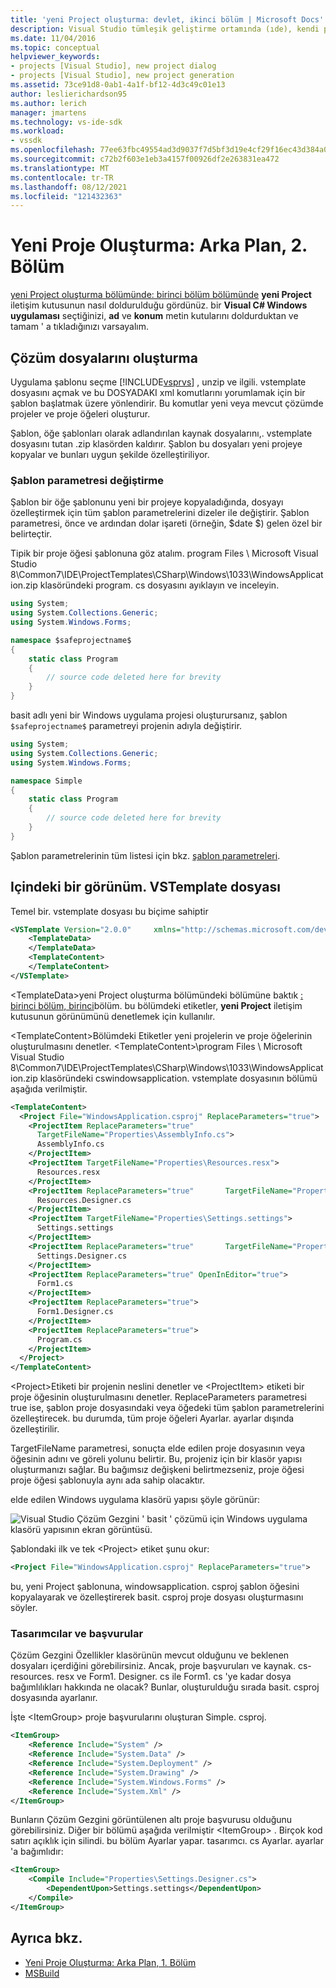 ```yaml
---
title: 'yeni Project oluşturma: devlet, ikinci bölüm | Microsoft Docs'
description: Visual Studio tümleşik geliştirme ortamında (ıde), kendi proje türünü (2. bölüm) oluştururken ayrıntılı bir bakış alın.
ms.date: 11/04/2016
ms.topic: conceptual
helpviewer_keywords:
- projects [Visual Studio], new project dialog
- projects [Visual Studio], new project generation
ms.assetid: 73ce91d8-0ab1-4a1f-bf12-4d3c49c01e13
author: leslierichardson95
ms.author: lerich
manager: jmartens
ms.technology: vs-ide-sdk
ms.workload:
- vssdk
ms.openlocfilehash: 77ee63fbc49554ad3d9037f7d5bf3d19e4cf29f16ec43d384a0489da9ec06184
ms.sourcegitcommit: c72b2f603e1eb3a4157f00926df2e263831ea472
ms.translationtype: MT
ms.contentlocale: tr-TR
ms.lasthandoff: 08/12/2021
ms.locfileid: "121432363"
---
```

# <a name="new-project-generation-under-the-hood-part-two"></a>Yeni Proje Oluşturma: Arka Plan, 2. Bölüm

[yeni Project oluşturma bölümünde: birinci bölüm bölümünde](../../extensibility/internals/new-project-generation-under-the-hood-part-one.md) **yeni Project** iletişim kutusunun nasıl doldurulduğu gördünüz. bir **Visual C# Windows uygulaması** seçtiğinizi, **ad** ve **konum** metin kutularını doldurduktan ve tamam ' a tıkladığınızı varsayalım.

## <a name="generating-the-solution-files"></a>Çözüm dosyalarını oluşturma
 Uygulama şablonu seçme [!INCLUDE[vsprvs](../../code-quality/includes/vsprvs_md.md)] , unzip ve ilgili. vstemplate dosyasını açmak ve bu DOSYADAKI xml komutlarını yorumlamak için bir şablon başlatmak üzere yönlendirir. Bu komutlar yeni veya mevcut çözümde projeler ve proje öğeleri oluşturur.

 Şablon, öğe şablonları olarak adlandırılan kaynak dosyalarını,. vstemplate dosyasını tutan .zip klasörden kaldırır. Şablon bu dosyaları yeni projeye kopyalar ve bunları uygun şekilde özelleştiriliyor.

### <a name="template-parameter-replacement"></a>Şablon parametresi değiştirme
 Şablon bir öğe şablonunu yeni bir projeye kopyaladığında, dosyayı özelleştirmek için tüm şablon parametrelerini dizeler ile değiştirir. Şablon parametresi, önce ve ardından dolar işareti (örneğin, $date $) gelen özel bir belirteçtir.

 Tipik bir proje öğesi şablonuna göz atalım. program Files \ Microsoft Visual Studio 8\Common7\IDE\ProjectTemplates\CSharp\Windows\1033\WindowsApplication.zip klasöründeki program. cs dosyasını ayıklayın ve inceleyin.

```csharp
using System;
using System.Collections.Generic;
using System.Windows.Forms;

namespace $safeprojectname$
{
    static class Program
    {
        // source code deleted here for brevity
    }
}
```

basit adlı yeni bir Windows uygulama projesi oluşturursanız, şablon `$safeprojectname$` parametreyi projenin adıyla değiştirir.

```csharp
using System;
using System.Collections.Generic;
using System.Windows.Forms;

namespace Simple
{
    static class Program
    {
        // source code deleted here for brevity
    }
}
```

 Şablon parametrelerinin tüm listesi için bkz. [şablon parametreleri](../../ide/template-parameters.md).

## <a name="a-look-inside-a-vstemplate-file"></a>Içindeki bir görünüm. VSTemplate dosyası
 Temel bir. vstemplate dosyası bu biçime sahiptir

```xml
<VSTemplate Version="2.0.0"     xmlns="http://schemas.microsoft.com/developer/vstemplate/2005"     Type="Project">
    <TemplateData>
    </TemplateData>
    <TemplateContent>
    </TemplateContent>
</VSTemplate>
```

 \<TemplateData>yeni Project oluşturma bölümündeki bölümüne baktık [: birinci bölüm, birinci](../../extensibility/internals/new-project-generation-under-the-hood-part-one.md)bölüm. bu bölümdeki etiketler, **yeni Project** iletişim kutusunun görünümünü denetlemek için kullanılır.

 \<TemplateContent>Bölümdeki Etiketler yeni projelerin ve proje öğelerinin oluşturulmasını denetler. \<TemplateContent>\program Files \ Microsoft Visual Studio 8\Common7\IDE\ProjectTemplates\CSharp\Windows\1033\WindowsApplication.zip klasöründeki cswindowsapplication. vstemplate dosyasının bölümü aşağıda verilmiştir.

```xml
<TemplateContent>
  <Project File="WindowsApplication.csproj" ReplaceParameters="true">
    <ProjectItem ReplaceParameters="true"
      TargetFileName="Properties\AssemblyInfo.cs">
      AssemblyInfo.cs
    </ProjectItem>
    <ProjectItem TargetFileName="Properties\Resources.resx">
      Resources.resx
    </ProjectItem>
    <ProjectItem ReplaceParameters="true"       TargetFileName="Properties\Resources.Designer.cs">
      Resources.Designer.cs
    </ProjectItem>
    <ProjectItem TargetFileName="Properties\Settings.settings">
      Settings.settings
    </ProjectItem>
    <ProjectItem ReplaceParameters="true"       TargetFileName="Properties\Settings.Designer.cs">
      Settings.Designer.cs
    </ProjectItem>
    <ProjectItem ReplaceParameters="true" OpenInEditor="true">
      Form1.cs
    </ProjectItem>
    <ProjectItem ReplaceParameters="true">
      Form1.Designer.cs
    </ProjectItem>
    <ProjectItem ReplaceParameters="true">
      Program.cs
    </ProjectItem>
  </Project>
</TemplateContent>
```

 \<Project>Etiketi bir projenin neslini denetler ve \<ProjectItem> etiketi bir proje öğesinin oluşturulmasını denetler. ReplaceParameters parametresi true ise, şablon proje dosyasındaki veya öğedeki tüm şablon parametrelerini özelleştirecek. bu durumda, tüm proje öğeleri Ayarlar. ayarlar dışında özelleştirilir.

 TargetFileName parametresi, sonuçta elde edilen proje dosyasının veya öğesinin adını ve göreli yolunu belirtir. Bu, projeniz için bir klasör yapısı oluşturmanızı sağlar. Bu bağımsız değişkeni belirtmezseniz, proje öğesi proje öğesi şablonuyla aynı ada sahip olacaktır.

 elde edilen Windows uygulama klasörü yapısı şöyle görünür:

 ![Visual Studio Çözüm Gezgini ' basit ' çözümü için Windows uygulama klasörü yapısının ekran görüntüsü.](../../extensibility/internals/media/simplesolution.png)

 Şablondaki ilk ve tek \<Project> etiket şunu okur:

```xml
<Project File="WindowsApplication.csproj" ReplaceParameters="true">
```

 bu, yeni Project şablonuna, windowsapplication. csproj şablon öğesini kopyalayarak ve özelleştirerek basit. csproj proje dosyası oluşturmasını söyler.

### <a name="designers-and-references"></a>Tasarımcılar ve başvurular
 Çözüm Gezgini Özellikler klasörünün mevcut olduğunu ve beklenen dosyaları içerdiğini görebilirsiniz. Ancak, proje başvuruları ve kaynak. cs-resources. resx ve Form1. Designer. cs ile Form1. cs 'ye kadar dosya bağımlılıkları hakkında ne olacak?  Bunlar, oluşturulduğu sırada basit. csproj dosyasında ayarlanır.

 İşte \<ItemGroup> proje başvurularını oluşturan Simple. csproj.

```xml
<ItemGroup>
    <Reference Include="System" />
    <Reference Include="System.Data" />
    <Reference Include="System.Deployment" />
    <Reference Include="System.Drawing" />
    <Reference Include="System.Windows.Forms" />
    <Reference Include="System.Xml" />
</ItemGroup>
```

 Bunların Çözüm Gezgini görüntülenen altı proje başvurusu olduğunu görebilirsiniz. Diğer bir bölümü aşağıda verilmiştir \<ItemGroup> . Birçok kod satırı açıklık için silindi. bu bölüm Ayarlar yapar. tasarımcı. cs Ayarlar. ayarlar 'a bağımlıdır:

```xml
<ItemGroup>
    <Compile Include="Properties\Settings.Designer.cs">
        <DependentUpon>Settings.settings</DependentUpon>
    </Compile>
</ItemGroup>
```

## <a name="see-also"></a>Ayrıca bkz.

- [Yeni Proje Oluşturma: Arka Plan, 1. Bölüm](../../extensibility/internals/new-project-generation-under-the-hood-part-one.md)
- [MSBuild](../../msbuild/msbuild.md)
